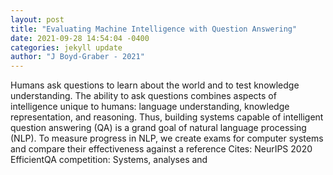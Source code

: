 ```yaml
--- 
layout: post 
title: "Evaluating Machine Intelligence with Question Answering" 
date: 2021-09-28 14:54:04 -0400 
categories: jekyll update 
author: "J Boyd-Graber - 2021" 
--- 
```

Humans ask questions to learn about the world and to test knowledge understanding. The ability to ask questions combines aspects of intelligence unique to humans: language understanding, knowledge representation, and reasoning. Thus, building systems capable of intelligent question answering (QA) is a grand goal of natural language processing (NLP). To measure progress in NLP, we create exams for computer systems and compare their effectiveness against a reference Cites: NeurIPS 2020 EfficientQA competition: Systems, analyses and